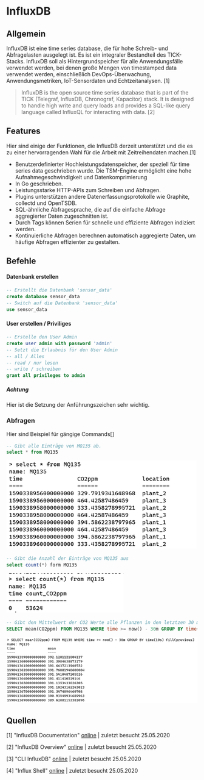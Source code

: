# InfluxDB 

## Allgemein

InfluxDB ist eine time series database, die für hohe Schreib- und Abfragelasten ausgelegt ist. Es ist ein integraler Bestandteil des TICK-Stacks. InfluxDB soll als Hintergrundspeicher für alle Anwendungsfälle verwendet werden, bei denen große Mengen von timestamped data verwendet werden, einschließlich DevOps-Überwachung, Anwendungsmetriken, IoT-Sensordaten und Echtzeitanalysen. [1]

> InfluxDB is the open source time series database that is part of the TICK (Telegraf, InfluxDB, Chronograf, Kapacitor) stack. It is designed to handle high write and query loads and provides a SQL-like query language called InfluxQL for interacting with data. [2]

## Features

Hier sind einige der Funktionen, die InfluxDB derzeit unterstützt und die es zu einer hervorragenden Wahl für die Arbeit mit Zeitreihendaten machen.[1]

* Benutzerdefinierter Hochleistungsdatenspeicher, der speziell für time series data geschrieben wurde. Die TSM-Engine ermöglicht eine hohe Aufnahmegeschwindigkeit und Datenkomprimierung 
* In Go geschrieben. 
*  Leistungsstarke HTTP-APIs zum Schreiben und Abfragen. 
* Plugins unterstützen andere Datenerfassungsprotokolle wie Graphite, collectd und OpenTSDB. 
* SQL-ähnliche Abfragesprache, die auf die einfache Abfrage aggregierter Daten zugeschnitten ist. 
* Durch Tags können Serien für schnelle und effiziente Abfragen indiziert werden. 
* Kontinuierliche Abfragen berechnen automatisch aggregierte Daten, um häufige Abfragen effizienter zu gestalten.

## Befehle

#### Datenbank erstellen

```sql
-- Erstellt die Datenbank 'sensor_data'
create database sensor_data
-- Switch auf die Datenbank 'sensor_data'
use sensor_data
```

#### User erstellen / Priviliges

```sql
-- Erstelle den User Admin
create user admin with password 'admin'
-- Setzt die Erlaubnis für den User Admin
-- all / Alles
-- read / nur lesen
-- write / schreiben
grant all privileges to admin
```

##### Achtung

Hier ist die Setzung der Anführungszeichen sehr wichtig.

### Abfragen

Hier sind Beispiel für gängige Commands[]

```sql
-- Gibt alle Einträge von MQ135 ab.
select * from MQ135
```

![image-20200525155648233](InfluxDB_Allgemein/image-20200525155648233.png)

```sql
-- Gibt die Anzahl der Einträge von MQ135 aus
select count(*) form MQ135
```

![image-20200525160019066](InfluxDB_Allgemein/image-20200525160019066.png)

```sql
-- Gibt den Mittelwert der CO2 Werte alle Pflanzen in den letztzen 30 min aus in jeweils 10s abständen | wenn kein Wert vorhanden ist wird der vorherige genommen
SELECT mean(CO2ppm) FROM MQ135 WHERE time >= now() - 30m GROUP BY time(10s) fill(previous)
```

![image-20200525160454157](InfluxDB_Allgemein/image-20200525160454157.png)

## Quellen

[1] "InfluxDB Documentation" [online](https://docs.influxdata.com/influxdb/v1.8/) | zuletzt besucht 25.05.2020

[2] "InfluxDB Overview" [online](https://www.influxdata.com/products/influxdb-overview/) | zuletzt besucht 25.05.2020

[3]  "CLI InfluxDB" [online](https://v2.docs.influxdata.com/v2.0/reference/cli/influx/) | zuletzt besucht 25.05.2020

[4] "Influx Shell" [online](https://docs.influxdata.com/influxdb/v1.8/tools/shell/) | zuletzt besucht 25.05.2020